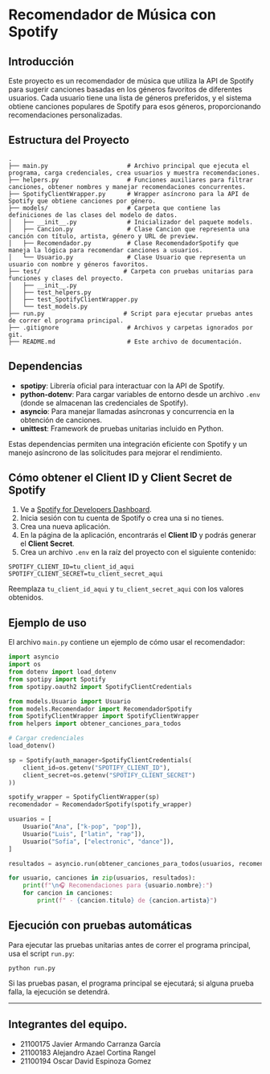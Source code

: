 # Recomendador de Música con Spotify

## Introducción
Este proyecto es un recomendador de música que utiliza la API de Spotify para sugerir canciones basadas en los géneros favoritos de diferentes usuarios. Cada usuario tiene una lista de géneros preferidos, y el sistema obtiene canciones populares de Spotify para esos géneros, proporcionando recomendaciones personalizadas.

## Estructura del Proyecto

```
.
├── main.py                      # Archivo principal que ejecuta el programa, carga credenciales, crea usuarios y muestra recomendaciones.
├── helpers.py                   # Funciones auxiliares para filtrar canciones, obtener nombres y manejar recomendaciones concurrentes.
├── SpotifyClientWrapper.py      # Wrapper asíncrono para la API de Spotify que obtiene canciones por género.
├── models/                      # Carpeta que contiene las definiciones de las clases del modelo de datos.
│   ├── __init__.py              # Inicializador del paquete models.
│   ├── Cancion.py               # Clase Cancion que representa una canción con título, artista, género y URL de preview.
│   ├── Recomendador.py          # Clase RecomendadorSpotify que maneja la lógica para recomendar canciones a usuarios.
│   └── Usuario.py               # Clase Usuario que representa un usuario con nombre y géneros favoritos.
├── test/                       # Carpeta con pruebas unitarias para funciones y clases del proyecto.
│   ├── __init__.py
│   ├── test_helpers.py
│   ├── test_SpotifyClientWrapper.py
│   └── test_models.py
├── run.py                      # Script para ejecutar pruebas antes de correr el programa principal.
├── .gitignore                   # Archivos y carpetas ignorados por git.
├── README.md                    # Este archivo de documentación.
```

## Dependencias

- **spotipy**: Librería oficial para interactuar con la API de Spotify.
- **python-dotenv**: Para cargar variables de entorno desde un archivo `.env` (donde se almacenan las credenciales de Spotify).
- **asyncio**: Para manejar llamadas asíncronas y concurrencia en la obtención de canciones.
- **unittest**: Framework de pruebas unitarias incluido en Python.

Estas dependencias permiten una integración eficiente con Spotify y un manejo asíncrono de las solicitudes para mejorar el rendimiento.

## Cómo obtener el Client ID y Client Secret de Spotify

1. Ve a [Spotify for Developers Dashboard](https://developer.spotify.com/dashboard/applications).
2. Inicia sesión con tu cuenta de Spotify o crea una si no tienes.
3. Crea una nueva aplicación.
4. En la página de la aplicación, encontrarás el **Client ID** y podrás generar el **Client Secret**.
5. Crea un archivo `.env` en la raíz del proyecto con el siguiente contenido:

```
SPOTIFY_CLIENT_ID=tu_client_id_aqui
SPOTIFY_CLIENT_SECRET=tu_client_secret_aqui
```

Reemplaza `tu_client_id_aqui` y `tu_client_secret_aqui` con los valores obtenidos.

## Ejemplo de uso

El archivo `main.py` contiene un ejemplo de cómo usar el recomendador:

```python
import asyncio
import os
from dotenv import load_dotenv
from spotipy import Spotify
from spotipy.oauth2 import SpotifyClientCredentials

from models.Usuario import Usuario
from models.Recomendador import RecomendadorSpotify
from SpotifyClientWrapper import SpotifyClientWrapper
from helpers import obtener_canciones_para_todos

# Cargar credenciales
load_dotenv()

sp = Spotify(auth_manager=SpotifyClientCredentials(
    client_id=os.getenv("SPOTIFY_CLIENT_ID"),
    client_secret=os.getenv("SPOTIFY_CLIENT_SECRET")
))

spotify_wrapper = SpotifyClientWrapper(sp)
recomendador = RecomendadorSpotify(spotify_wrapper)

usuarios = [
    Usuario("Ana", ["k-pop", "pop"]),
    Usuario("Luis", ["latin", "rap"]),
    Usuario("Sofía", ["electronic", "dance"]),
]

resultados = asyncio.run(obtener_canciones_para_todos(usuarios, recomendador))

for usuario, canciones in zip(usuarios, resultados):
    print(f"\n🎧 Recomendaciones para {usuario.nombre}:")
    for cancion in canciones:
        print(f" - {cancion.titulo} de {cancion.artista}")
```

## Ejecución con pruebas automáticas

Para ejecutar las pruebas unitarias antes de correr el programa principal, usa el script `run.py`:

```
python run.py
```

Si las pruebas pasan, el programa principal se ejecutará; si alguna prueba falla, la ejecución se detendrá.

---

## Integrantes del equipo.
- 21100175 Javier Armando Carranza García
- 21100183 Alejandro Azael Cortina Rangel
- 21100194 Oscar David Espinoza Gomez